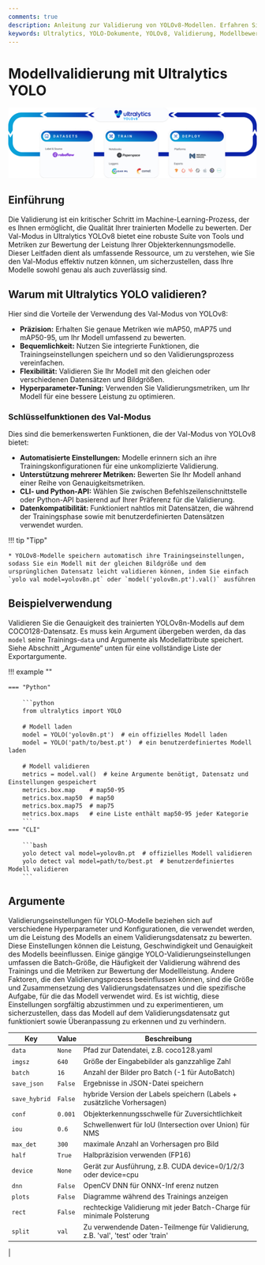 ```yaml
---
comments: true
description: Anleitung zur Validierung von YOLOv8-Modellen. Erfahren Sie, wie Sie die Leistung Ihrer YOLO-Modelle mit Validierungseinstellungen und Metriken in Python und CLI-Beispielen bewerten können.
keywords: Ultralytics, YOLO-Dokumente, YOLOv8, Validierung, Modellbewertung, Hyperparameter, Genauigkeit, Metriken, Python, CLI
---
```


# Modellvalidierung mit Ultralytics YOLO

<img width="1024" src="https://github.com/ultralytics/assets/raw/main/yolov8/banner-integrations.png" alt="Ultralytics YOLO-Ökosystem und Integrationen">

## Einführung

Die Validierung ist ein kritischer Schritt im Machine-Learning-Prozess, der es Ihnen ermöglicht, die Qualität Ihrer trainierten Modelle zu bewerten. Der Val-Modus in Ultralytics YOLOv8 bietet eine robuste Suite von Tools und Metriken zur Bewertung der Leistung Ihrer Objekterkennungsmodelle. Dieser Leitfaden dient als umfassende Ressource, um zu verstehen, wie Sie den Val-Modus effektiv nutzen können, um sicherzustellen, dass Ihre Modelle sowohl genau als auch zuverlässig sind.

## Warum mit Ultralytics YOLO validieren?

Hier sind die Vorteile der Verwendung des Val-Modus von YOLOv8:

- **Präzision:** Erhalten Sie genaue Metriken wie mAP50, mAP75 und mAP50-95, um Ihr Modell umfassend zu bewerten.
- **Bequemlichkeit:** Nutzen Sie integrierte Funktionen, die Trainingseinstellungen speichern und so den Validierungsprozess vereinfachen.
- **Flexibilität:** Validieren Sie Ihr Modell mit den gleichen oder verschiedenen Datensätzen und Bildgrößen.
- **Hyperparameter-Tuning:** Verwenden Sie Validierungsmetriken, um Ihr Modell für eine bessere Leistung zu optimieren.

### Schlüsselfunktionen des Val-Modus

Dies sind die bemerkenswerten Funktionen, die der Val-Modus von YOLOv8 bietet:

- **Automatisierte Einstellungen:** Modelle erinnern sich an ihre Trainingskonfigurationen für eine unkomplizierte Validierung.
- **Unterstützung mehrerer Metriken:** Bewerten Sie Ihr Modell anhand einer Reihe von Genauigkeitsmetriken.
- **CLI- und Python-API:** Wählen Sie zwischen Befehlszeilenschnittstelle oder Python-API basierend auf Ihrer Präferenz für die Validierung.
- **Datenkompatibilität:** Funktioniert nahtlos mit Datensätzen, die während der Trainingsphase sowie mit benutzerdefinierten Datensätzen verwendet wurden.

!!! tip "Tipp"

    * YOLOv8-Modelle speichern automatisch ihre Trainingseinstellungen, sodass Sie ein Modell mit der gleichen Bildgröße und dem ursprünglichen Datensatz leicht validieren können, indem Sie einfach `yolo val model=yolov8n.pt` oder `model('yolov8n.pt').val()` ausführen

## Beispielverwendung

Validieren Sie die Genauigkeit des trainierten YOLOv8n-Modells auf dem COCO128-Datensatz. Es muss kein Argument übergeben werden, da das `model` seine Trainings-`data` und Argumente als Modellattribute speichert. Siehe Abschnitt „Argumente“ unten für eine vollständige Liste der Exportargumente.

!!! example ""

    === "Python"

        ```python
        from ultralytics import YOLO

        # Modell laden
        model = YOLO('yolov8n.pt')  # ein offizielles Modell laden
        model = YOLO('path/to/best.pt')  # ein benutzerdefiniertes Modell laden

        # Modell validieren
        metrics = model.val()  # keine Argumente benötigt, Datensatz und Einstellungen gespeichert
        metrics.box.map    # map50-95
        metrics.box.map50  # map50
        metrics.box.map75  # map75
        metrics.box.maps   # eine Liste enthält map50-95 jeder Kategorie
        ```
    === "CLI"

        ```bash
        yolo detect val model=yolov8n.pt  # offizielles Modell validieren
        yolo detect val model=path/to/best.pt  # benutzerdefiniertes Modell validieren
        ```

## Argumente

Validierungseinstellungen für YOLO-Modelle beziehen sich auf verschiedene Hyperparameter und Konfigurationen, die verwendet werden, um die Leistung des Modells an einem Validierungsdatensatz zu bewerten. Diese Einstellungen können die Leistung, Geschwindigkeit und Genauigkeit des Modells beeinflussen. Einige gängige YOLO-Validierungseinstellungen umfassen die Batch-Größe, die Häufigkeit der Validierung während des Trainings und die Metriken zur Bewertung der Modellleistung. Andere Faktoren, die den Validierungsprozess beeinflussen können, sind die Größe und Zusammensetzung des Validierungsdatensatzes und die spezifische Aufgabe, für die das Modell verwendet wird. Es ist wichtig, diese Einstellungen sorgfältig abzustimmen und zu experimentieren, um sicherzustellen, dass das Modell auf dem Validierungsdatensatz gut funktioniert sowie Überanpassung zu erkennen und zu verhindern.

| Key           | Value   | Beschreibung                                                       |
|---------------|---------|--------------------------------------------------------------------|
| `data`        | `None`  | Pfad zur Datendatei, z.B. coco128.yaml                             |
| `imgsz`       | `640`   | Größe der Eingabebilder als ganzzahlige Zahl                       |
| `batch`       | `16`    | Anzahl der Bilder pro Batch (-1 für AutoBatch)                     |
| `save_json`   | `False` | Ergebnisse in JSON-Datei speichern                                 |
| `save_hybrid` | `False` | hybride Version der Labels speichern (Labels + zusätzliche Vorhersagen) |
| `conf`        | `0.001` | Objekterkennungsschwelle für Zuversichtlichkeit                    |
| `iou`         | `0.6`   | Schwellenwert für IoU (Intersection over Union) für NMS            |
| `max_det`     | `300`   | maximale Anzahl an Vorhersagen pro Bild                            |
| `half`        | `True`  | Halbpräzision verwenden (FP16)                                     |
| `device`      | `None`  | Gerät zur Ausführung, z.B. CUDA device=0/1/2/3 oder device=cpu     |
| `dnn`         | `False` | OpenCV DNN für ONNX-Inf erenz nutzen                               |
| `plots`       | `False` | Diagramme während des Trainings anzeigen                           |
| `rect`        | `False` | rechteckige Validierung mit jeder Batch-Charge für minimale Polsterung |
| `split`       | `val`   | Zu verwendende Daten-Teilmenge für Validierung, z.B. 'val', 'test' oder 'train' |
|
